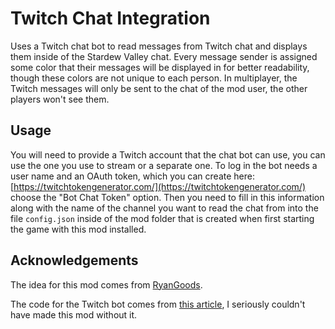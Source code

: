 ﻿# Twitch Chat Integration

Uses a Twitch chat bot to read messages from Twitch chat and displays them inside of the Stardew Valley chat.
Every message sender is assigned some color that their messages will be displayed in for better readability,
though these colors are not unique to each person.
In multiplayer, the Twitch messages will only be sent to the chat of the mod user, the other players won't see them.

## Usage
You will need to provide a Twitch account that the chat bot can use, you can use the one you use to stream or a separate one.
To log in the bot needs a user name and an OAuth token, which you can create here: [https://twitchtokengenerator.com/](https://twitchtokengenerator.com/) choose the "Bot Chat Token" option.
Then you need to fill in this information along with the name of the channel you want to read the chat from into the file ``config.json``
inside of the mod folder that is created when first starting the game with this mod installed.

## Acknowledgements

The idea for this mod comes from [RyanGoods](https://github.com/StardewModders/mod-ideas/issues/1047).

The code for the Twitch bot comes from [this article](https://medium.com/swlh/writing-a-twitch-bot-from-scratch-in-c-f59d9fed10f3),
I seriously couldn't have made this mod without it.
